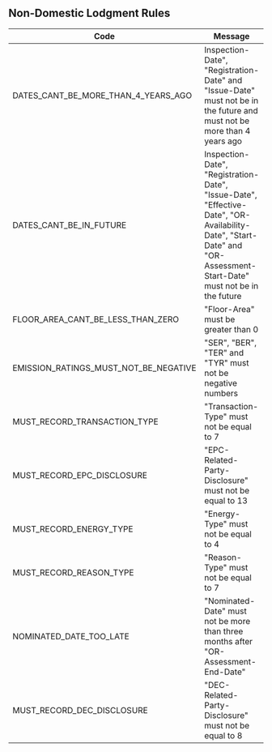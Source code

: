 ## Non-Domestic Lodgment Rules

|Code|Message|Done?|
|----|-------|-----|
|DATES_CANT_BE_MORE_THAN_4_YEARS_AGO|Inspection-Date", "Registration-Date" and "Issue-Date" must not be in the future and must not be more than 4 years ago|yes|
|DATES_CANT_BE_IN_FUTURE|Inspection-Date", "Registration-Date", "Issue-Date", "Effective-Date", "OR-Availability-Date", "Start-Date" and "OR-Assessment-Start-Date" must not be in the future|yes|
|FLOOR_AREA_CANT_BE_LESS_THAN_ZERO|"Floor-Area" must be greater than 0|yes|
|EMISSION_RATINGS_MUST_NOT_BE_NEGATIVE|"SER", "BER", "TER" and "TYR" must not be negative numbers|yes|
|MUST_RECORD_TRANSACTION_TYPE|"Transaction-Type" must not be equal to 7|yes|
|MUST_RECORD_EPC_DISCLOSURE|"EPC-Related-Party-Disclosure" must not be equal to 13|yes|
|MUST_RECORD_ENERGY_TYPE|"Energy-Type" must not be equal to 4|yes|
|MUST_RECORD_REASON_TYPE|"Reason-Type" must not be equal to 7|yes|
|NOMINATED_DATE_TOO_LATE|"Nominated-Date" must not be more than three months after "OR-Assessment-End-Date"|no (DEC)|
|MUST_RECORD_DEC_DISCLOSURE|"DEC-Related-Party-Disclosure" must not be equal to 8|yes|

